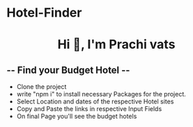 # Hotel-Finder

<h1 align="center">Hi 👋, I'm Prachi vats</h1>
<h2>-- Find your Budget Hotel -- </h2>
<ul> 
  <li>Clone the project</li>
   <li>write "npm i" to install necessary Packages for the project.</li> 
  <li>Select Location and dates of the respective Hotel sites</li> 
  <li>Copy and  Paste the links in respective Input Fields</li>
  <li>On final Page you'll see the budget hotels</li>
</ul>

